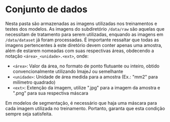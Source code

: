 # Conjunto de dados

Nesta pasta são armazenadas as imagens utilizadas nos treinamentos e testes dos modelos. As imagens do subdiretório `/data/raw` são aquelas que necessitam de tratamento para serem utilizadas, enquando as imagens em `/data/dataset` já foram processadas. É importante ressaltar que todas as imagens pertencentes à este diretório devem conter apenas uma amostra, além de estarem nomeadas com suas respectivas áreas, obdecendo a notação `<área>_<unidade>.<ext>`, onde:

- `<área>`: Valor da área, no formato de ponto flutuante ou inteiro, obtido convencionalmente utilizando ImajeJ ou semelhante
- `<unidade>`: Unidade de área medida para a amostra (Ex.: "mm2" para milímetro quadrado)
- `<ext>`: Extenção da imagem, utilize ".jpg" para a imagem da amostra e ".png" para sua respectiva máscara

Em modelos de segmentação, é necessário que haja uma máscara para cada imagem utilizada no treinamento. Portanto, garanta que esta condição sempre seja satisfeita.
